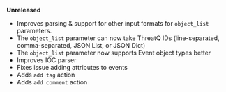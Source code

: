 **Unreleased**
* Improves parsing & support for other input formats for `object_list` parameters.
* The `object_list` parameter can now take ThreatQ IDs (line-separated, comma-separated, JSON List, or JSON Dict)
* The `object_list` parameter now supports Event object types better
* Improves IOC parser
* Fixes issue adding attributes to events
* Adds `add tag` action
* Adds `add comment` action